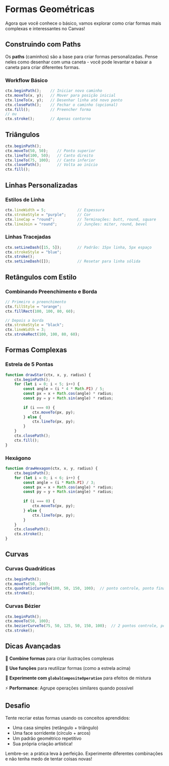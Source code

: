 # Formas Geométricas

Agora que você conhece o básico, vamos explorar como criar formas mais complexas e interessantes no Canvas!

## Construindo com Paths

Os **paths** (caminhos) são a base para criar formas personalizadas. Pense neles como desenhar com uma caneta - você pode levantar e baixar a caneta para criar diferentes formas.

### Workflow Básico
```javascript
ctx.beginPath();    // Iniciar novo caminho
ctx.moveTo(x, y);   // Mover para posição inicial
ctx.lineTo(x, y);   // Desenhar linha até novo ponto
ctx.closePath();    // Fechar o caminho (opcional)
ctx.fill();         // Preencher forma
// ou
ctx.stroke();       // Apenas contorno
```

## Triângulos

```javascript
ctx.beginPath();
ctx.moveTo(50, 50);    // Ponto superior
ctx.lineTo(100, 50);   // Canto direito
ctx.lineTo(75, 100);   // Canto inferior
ctx.closePath();       // Volta ao início
ctx.fill();
```

## Linhas Personalizadas

### Estilos de Linha
```javascript
ctx.lineWidth = 5;              // Espessura
ctx.strokeStyle = "purple";     // Cor
ctx.lineCap = "round";          // Terminações: butt, round, square
ctx.lineJoin = "round";         // Junções: miter, round, bevel
```

### Linhas Tracejadas
```javascript
ctx.setLineDash([15, 5]);       // Padrão: 15px linha, 5px espaço
ctx.strokeStyle = "blue";
ctx.stroke();
ctx.setLineDash([]);            // Resetar para linha sólida
```

## Retângulos com Estilo

### Combinando Preenchimento e Borda
```javascript
// Primeiro o preenchimento
ctx.fillStyle = "orange";
ctx.fillRect(100, 100, 80, 60);

// Depois a borda
ctx.strokeStyle = "black";
ctx.lineWidth = 3;
ctx.strokeRect(100, 100, 80, 60);
```

## Formas Complexas

### Estrela de 5 Pontas
```javascript
function drawStar(ctx, x, y, radius) {
    ctx.beginPath();
    for (let i = 0; i < 5; i++) {
        const angle = (i * 4 * Math.PI) / 5;
        const px = x + Math.cos(angle) * radius;
        const py = y + Math.sin(angle) * radius;
        
        if (i === 0) {
            ctx.moveTo(px, py);
        } else {
            ctx.lineTo(px, py);
        }
    }
    ctx.closePath();
    ctx.fill();
}
```

### Hexágono
```javascript
function drawHexagon(ctx, x, y, radius) {
    ctx.beginPath();
    for (let i = 0; i < 6; i++) {
        const angle = (i * Math.PI) / 3;
        const px = x + Math.cos(angle) * radius;
        const py = y + Math.sin(angle) * radius;
        
        if (i === 0) {
            ctx.moveTo(px, py);
        } else {
            ctx.lineTo(px, py);
        }
    }
    ctx.closePath();
    ctx.stroke();
}
```

## Curvas

### Curvas Quadráticas
```javascript
ctx.beginPath();
ctx.moveTo(50, 100);
ctx.quadraticCurveTo(100, 50, 150, 100);  // ponto controle, ponto final
ctx.stroke();
```

### Curvas Bézier
```javascript
ctx.beginPath();
ctx.moveTo(50, 100);
ctx.bezierCurveTo(75, 50, 125, 50, 150, 100);  // 2 pontos controle, ponto final
ctx.stroke();
```

## Dicas Avançadas

🎨 **Combine formas** para criar ilustrações complexas

📐 **Use funções** para reutilizar formas (como a estrela acima)

🔄 **Experimente com `globalCompositeOperation`** para efeitos de mistura

⚡ **Performance**: Agrupe operações similares quando possível

## Desafio

Tente recriar estas formas usando os conceitos aprendidos:
- Uma casa simples (retângulo + triângulo)
- Uma face sorridente (círculo + arcos)
- Um padrão geométrico repetitivo
- Sua própria criação artística!

Lembre-se: a prática leva à perfeição. Experimente diferentes combinações e não tenha medo de tentar coisas novas!
